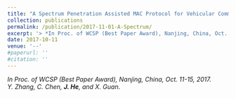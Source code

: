 ```yaml
---
title: "A Spectrum Penetration Assisted MAC Protocol for Vehicular Communication Networks"
collection: publications
permalink: /publication/2017-11-01-A-Spectrum/
excerpt: '> *In Proc. of WCSP (Best Paper Award), Nanjing, China, Oct. 11-15, 2017*<br>*Y. Zhang, C. Chen, **J. He**, and X. Guan*.'
date: 2017-10-11
venue: '--'
#paperurl: ''
#citation: ''
---
```

*In Proc. of WCSP (Best Paper Award), Nanjing, China, Oct. 11-15, 2017.*  
*Y. Zhang, C. Chen, **J. He**, and X. Guan*.